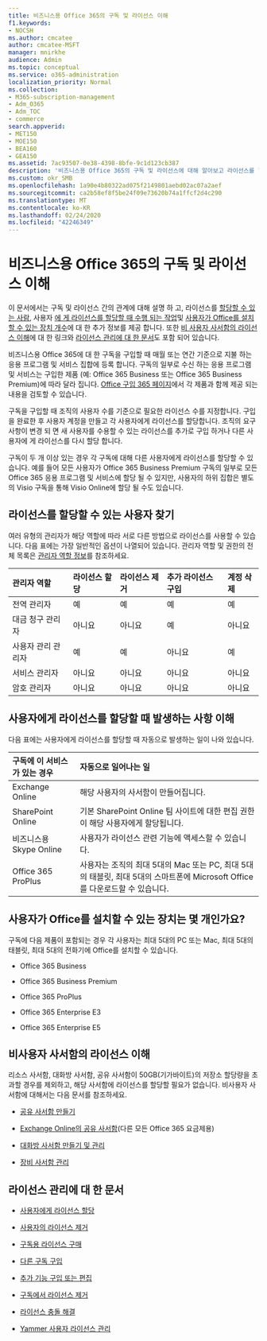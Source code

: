 ```yaml
---
title: 비즈니스용 Office 365의 구독 및 라이선스 이해
f1.keywords:
- NOCSH
ms.author: cmcatee
author: cmcatee-MSFT
manager: mnirkhe
audience: Admin
ms.topic: conceptual
ms.service: o365-administration
localization_priority: Normal
ms.collection:
- M365-subscription-management
- Adm_O365
- Adm_TOC
- commerce
search.appverid:
- MET150
- MOE150
- BEA160
- GEA150
ms.assetid: 7ac93507-0e38-4398-8bfe-9c1d123cb387
description: '비즈니스용 Office 365의 구독 및 라이선스에 대해 알아보고 라이선스를 할당할 수 있는 사람 및 사용자에 게 라이선스를 할당할 때 수행 되는 작업을 파악 합니다. '
ms.custom: okr_SMB
ms.openlocfilehash: 1a90e4b80322ad075f2149801aebd02ac07a2aef
ms.sourcegitcommit: ca2b58ef8f5be24f09e73620b74a1ffcf2d4c290
ms.translationtype: MT
ms.contentlocale: ko-KR
ms.lasthandoff: 02/24/2020
ms.locfileid: "42246349"
---
```

# <a name="understand-subscriptions-and-licenses-in-office-365-for-business"></a>비즈니스용 Office 365의 구독 및 라이선스 이해

이 문서에서는 구독 및 라이선스 간의 관계에 대해 설명 하 고, 라이선스를 [할당할 수 있는 사람](#find-out-who-can-assign-licenses), 사용자 [에 게 라이선스를 할당할 때 수행 되는 작업](#understand-what-happens-when-you-assign-a-license-to-someone)및 [사용자가 Office를 설치할 수 있는 장치 개수](#how-many-devices-can-people-install-office-on)에 대 한 추가 정보를 제공 합니다. 또한 [비 사용자 사서함의 라이선스 이해](#understand-licenses-for-non-user-mailboxes)에 대 한 링크와 [라이선스 관리에 대 한 문서](#articles-about-managing-licenses)도 포함 되어 있습니다.
  
비즈니스용 Office 365에 대 한 구독을 구입할 때 매월 또는 연간 기준으로 지불 하는 응용 프로그램 및 서비스 집합에 등록 합니다. 구독의 일부로 수신 하는 응용 프로그램 및 서비스는 구입한 제품 (예: Office 365 Business 또는 Office 365 Business Premium)에 따라 달라 집니다. [Office 구입 365 페이지](https://products.office.com/compare-all-microsoft-office-products?&activetab=tab:primaryr1)에서 각 제품과 함께 제공 되는 내용을 검토할 수 있습니다. 

구독을 구입할 때 조직의 사용자 수를 기준으로 필요한 라이선스 수를 지정합니다. 구입을 완료한 후 사용자 계정을 만들고 각 사용자에게 라이선스를 할당합니다. 조직의 요구 사항이 변경 되 면 새 사용자를 수용할 수 있는 라이선스를 추가로 구입 하거나 다른 사용자에 게 라이선스를 다시 할당 합니다. 

구독이 두 개 이상 있는 경우 각 구독에 대해 다른 사용자에게 라이선스를 할당할 수 있습니다. 예를 들어 모든 사용자가 Office 365 Business Premium 구독의 일부로 모든 Office 365 응용 프로그램 및 서비스에 할당 될 수 있지만, 사용자의 하위 집합은 별도의 Visio 구독을 통해 Visio Online에 할당 될 수도 있습니다. 

  
## <a name="find-out-who-can-assign-licenses"></a>라이선스를 할당할 수 있는 사용자 찾기

여러 유형의 관리자가 해당 역할에 따라 서로 다른 방법으로 라이선스를 사용할 수 있습니다. 다음 표에는 가장 일반적인 옵션이 나열되어 있습니다. 관리자 역할 및 권한의 전체 목록은 [관리자 역할 정보](../../admin/add-users/about-admin-roles.md)를 참조하세요.
  
|**관리자 역할**|**라이선스 할당**|**라이선스 제거**|**추가 라이선스 구입**|**계정 삭제**|
|:-----|:-----|:-----|:-----|:-----|
|전역 관리자  <br/> |예  <br/> |예  <br/> |예  <br/> |예  <br/> |
|대금 청구 관리자  <br/> |아니요  <br/> |아니요  <br/> |예  <br/> |아니요  <br/> |
|사용자 관리 관리자  <br/> |예  <br/> |예  <br/> |아니요  <br/> |예  <br/> |
|서비스 관리자  <br/> |아니요  <br/> |아니요  <br/> |아니요  <br/> |아니요  <br/> |
|암호 관리자  <br/> |아니요  <br/> |아니요  <br/> |아니요  <br/> |아니요  <br/> |
   
## <a name="understand-what-happens-when-you-assign-a-license-to-someone"></a>사용자에게 라이선스를 할당할 때 발생하는 사항 이해

다음 표에는 사용자에게 라이선스를 할당할 때 자동으로 발생하는 일이 나와 있습니다.
  
|**구독에 이 서비스가 있는 경우**|**자동으로 일어나는 일**|
|:-----|:-----|
|Exchange Online  <br/> |해당 사용자의 사서함이 만들어집니다.  <br/> |
|SharePoint Online  <br/> |기본 SharePoint Online 팀 사이트에 대한 편집 권한이 해당 사용자에게 할당됩니다.  <br/> |
|비즈니스용 Skype Online  <br/> |사용자가 라이선스 관련 기능에 액세스할 수 있습니다.  <br/> |
|Office 365 ProPlus  <br/> |사용자는 조직의 최대 5대의 Mac 또는 PC, 최대 5대의 태블릿, 최대 5대의 스마트폰에 Microsoft Office를 다운로드할 수 있습니다.  <br/> |
   
## <a name="how-many-devices-can-people-install-office-on"></a>사용자가 Office를 설치할 수 있는 장치는 몇 개인가요?

구독에 다음 제품이 포함되는 경우 각 사용자는 최대 5대의 PC 또는 Mac, 최대 5대의 태블릿, 최대 5대의 전화기에 Office를 설치할 수 있습니다.
  
- Office 365 Business
    
- Office 365 Business Premium
    
- Office 365 ProPlus
    
- Office 365 Enterprise E3
    
- Office 365 Enterprise E5
    
## <a name="understand-licenses-for-non-user-mailboxes"></a>비사용자 사서함의 라이선스 이해

리소스 사서함, 대화방 사서함, 공유 사서함이 50GB(기가바이트)의 저장소 할당량을 초과할 경우를 제외하고, 해당 사서함에 라이선스를 할당할 필요가 없습니다. 비사용자 사서함에 대해서는 다음 문서를 참조하세요.
  
- [공유 사서함 만들기](../../admin/email/create-a-shared-mailbox.md)
    
- [Exchange Online의 공유 사서함](https://go.microsoft.com/fwlink/p/?linkid=847433)(다른 모든 Office 365 요금제용) 
    
- [대화방 사서함 만들기 및 관리](https://go.microsoft.com/fwlink/p/?linkid=847434)
    
- [장비 사서함 관리](https://go.microsoft.com/fwlink/p/?linkid=847435)
    
## <a name="articles-about-managing-licenses"></a>라이선스 관리에 대 한 문서

- [사용자에게 라이선스 할당](../../admin/manage/assign-licenses-to-users.md)
    
- [사용자의 라이선스 제거](../../admin/manage/remove-licenses-from-users.md)
    
- [구독용 라이선스 구매](buy-licenses.md)
    
- [다른 구독 구입](../buy-another-subscription.md)
    
- [추가 기능 구입 또는 편집](../buy-or-edit-an-add-on.md)
    
- [구독에서 라이선스 제거](remove-licenses-from-subscription.md)
    
- [라이선스 충돌 해결](../../admin/manage/resolve-license-conflicts.md)
    
- [Yammer 사용자 라이선스 관리](https://docs.microsoft.com/yammer/manage-yammer-users/manage-yammer-licenses-in-office-365)
